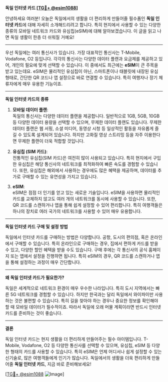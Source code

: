 **독일 인터넷 카드 [[TG💪+ @esim1088](https://t.me/s/esim1088)]**

안녕하세요 여러분! 오늘은 독일에서의 생활을 더 편리하게 만들어줄 필수품인 **독일 인터넷 카드**에 대해 자세히 소개해드리려고 합니다. 특히 현지에서 사용할 수 있는 다양한 종류의 모바일 네트워크 카드와 유심칩(eSIM)에 대해 알아보겠습니다. 이 글을 읽고 나면 독일 생활이 한층 더 쉬워질 거예요!

---

우선 독일에는 여러 통신사가 있습니다. 가장 대표적인 통신사는 T-Mobile, Vodafone, O2 등입니다. 각각의 통신사는 다양한 데이터 플랜과 요금제를 제공하고 있어, 개인의 필요에 맞게 선택할 수 있습니다. 이 중에서도 최근에는 **eSIM**이 큰 주목을 받고 있는데요. eSIM은 물리적인 유심칩이 아닌, 스마트폰이나 태블릿에 내장된 유심 형태로, 간단한 QR 코드나 앱 설정으로 바로 연결할 수 있습니다. 특히 여행자나 장기 체류자에게 매우 유용한 기능이죠.

---

**독일 인터넷 카드의 종류**

1. **모바일 데이터 플랜**:  
   독일의 통신사는 다양한 데이터 플랜을 제공합니다. 일반적으로 1GB, 5GB, 10GB 등 다양한 데이터 용량을 선택할 수 있으며, 무제한 데이터 플랜도 있습니다. 무제한 데이터 플랜은 웹 서핑, 소셜 미디어, 동영상 시청 등 일상적인 활동을 자유롭게 즐길 수 있도록 설계되어 있습니다. 하지만 고화질 영상 스트리밍 등을 자주 이용한다면 무제한 플랜이 더욱 적합할 것입니다.

2. **유심칩 (SIM 카드)**:  
   전통적인 유심칩(SIM 카드)은 여전히 많이 사용되고 있습니다. 특히 현지에서 구입한 유심칩은 해당 통신사의 네트워크를 최적화하여 빠른 속도를 경험할 수 있습니다. 또한, 유심칩은 해외에서 사용하는 경우에도 많은 혜택을 제공하며, 데이터를 추가로 구매할 수 있는 유연성을 가지고 있습니다.

3. **eSIM**:  
   eSIM은 점점 더 인기를 얻고 있는 새로운 기술입니다. eSIM을 사용하면 물리적인 카드를 교체하지 않고도 여러 개의 네트워크를 동시에 사용할 수 있습니다. 또한, QR 코드를 스캔하거나 앱을 통해 쉽게 설정할 수 있어 편리합니다. 특히 여행객들은 하나의 장치로 여러 국가의 네트워크를 사용할 수 있어 매우 유용합니다.

---

**독일 인터넷 카드 구매 및 설정 방법**

독일에서 인터넷 카드를 구매하는 방법은 다양합니다. 공항, 도시의 편의점, 혹은 온라인에서 구매할 수 있습니다. 특히 온라인으로 구매하는 경우, 집에서 편하게 카드를 받을 수 있고, 다양한 할인 혜택을 받을 수도 있습니다. 구매 후에는 각 통신사의 공식 홈페이지 또는 앱에서 설정을 진행하면 됩니다. 특히 eSIM의 경우, QR 코드를 스캔하거나 앱을 통해 설정하는 과정이 매우 간단합니다.

---

**왜 독일 인터넷 카드가 필요한가?**

독일은 세계적으로 네트워크 환경이 매우 우수한 나라입니다. 특히 도시 지역에서는 빠른 5G 네트워크를 경험할 수 있습니다. 하지만 한국과는 달리 독일에서 와이파이만 사용하는 것은 불편할 수 있습니다. 특히 길을 찾아야 하는 경우나 중요한 정보를 확인해야 할 때 모바일 데이터가 필수적이죠. 따라서 독일에 오래 머물 계획이라면 반드시 인터넷 카드를 준비하는 것이 좋습니다.

---

**결론**

독일 인터넷 카드는 현지 생활을 더 편리하게 만들어주는 필수 아이템입니다. T-Mobile, Vodafone, O2 등 다양한 통신사를 선택할 수 있으며, 유심칩, eSIM 등 다양한 형태의 카드를 사용할 수 있습니다. 특히 eSIM은 언제 어디서나 쉽게 설정할 수 있는 신기술로, 많은 여행객들에게 인기가 많습니다. 독일에서의 생활을 더욱 편리하게 만들어줄 **독일 인터넷 카드**, 지금 바로 준비해보세요!

[[TG💪+ @esim1088](https://t.me/s/esim1088) ![Image](https://i.postimg.cc/Y0z9fWf4/image.png)]